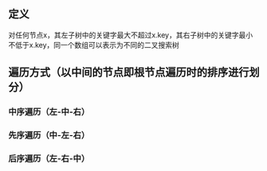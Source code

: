 ## 定义
对任何节点x，其左子树中的关键字最大不超过x.key，其右子树中的关键字最小不低于x.key，同一个数组可以表示为不同的二叉搜索树  
## 遍历方式（以中间的节点即根节点遍历时的排序进行划分）
### 中序遍历（左-中-右）
### 先序遍历（中-左-右）
### 后序遍历（左-右-中）

